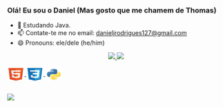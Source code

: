 ### Olá! Eu sou o Daniel (Mas gosto que me chamem de Thomas)

- 🌱 Estudando Java.
- 📫 Contate-te me no email: danieljrodrigues127@gmail.com
- 😄 Pronouns: ele/dele (he/him)

<div align="center">
  <a href="https://github.com/DanielJRodrigues">
  <img height="180em" src="https://github-readme-stats.vercel.app/api?username=DanielJRodrigues&show_icons=true&theme=dracula&include_all_commits=true&count_private=true"/>
 <img height="180em" src="https://github-readme-stats.vercel.app/api/top-langs/?username=DanielJRodrigues&layout=compact&langs_count=7&theme=dracula"/>
</div>

<div style="display: inline_block"><br>
  <img align="center" alt="Daniel-HTML" height="30" width="40" src="https://raw.githubusercontent.com/devicons/devicon/master/icons/html5/html5-original.svg">
  <img align="center" alt="Daniel-CSS" height="30" width="40" src="https://raw.githubusercontent.com/devicons/devicon/master/icons/css3/css3-original.svg">
  <img align="center" alt="Daniel-Python" height="30" width="40" src="https://raw.githubusercontent.com/devicons/devicon/master/icons/python/python-original.svg">
  </div>

##

<div> 
  <a href="https://www.linkedin.com/in/daniel-rodrigues-090194222/" target="_blank"><img src="https://img.shields.io/badge/-LinkedIn-%230077B5?style=for-the-badge&logo=linkedin&logoColor=white" target="_blank"></a>   
</div>
